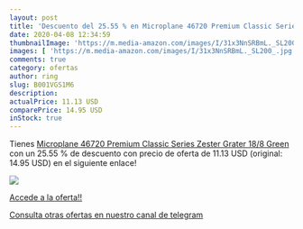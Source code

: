 ```yaml
---
layout: post
title: 'Descuento del 25.55 % en Microplane 46720 Premium Classic Series '
date: 2020-04-08 12:34:59
thumbnailImage: 'https://m.media-amazon.com/images/I/31x3NnSRBmL._SL200_.jpg'
images: [ 'https://m.media-amazon.com/images/I/31x3NnSRBmL._SL200_.jpg' ]
comments: true
category: ofertas
author: ring
slug: B001VGS1M6
description:
actualPrice: 11.13 USD
comparePrice: 14.95 USD
inStock: true
---
```


Tienes [Microplane 46720 Premium Classic Series Zester Grater  18/8  Green](https://www.amazon.com/dp/B001VGS1M6/?tag=redken08-20) con un 25.55 % de descuento con precio de oferta de 11.13 USD (original: 14.95 USD) en el siguiente enlace!

[![](https://m.media-amazon.com/images/I/31x3NnSRBmL._SL200_.jpg)](https://www.amazon.com/dp/B001VGS1M6/?tag=redken08-20)

[Accede a la oferta!!](https://www.amazon.com/dp/B001VGS1M6/?tag=redken08-20)

[Consulta otras ofertas en nuestro canal de telegram](https://t.me/s/ofertas25)
